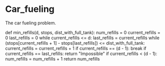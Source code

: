# Car_fueling
The car fueling problem.


def min_refills(d, stops, dist_with_full_tank):
    num_refills = 0
    current_refills = 0
    last_refills = 0
    while current_refills <= d:
        last_refills = current_refills
        while (stops[current_refills + 1] - stops[last_refills]) <= dist_with_full_tank:
                current_refills = current_refills + 1
                if current_refills == (d - 1):
                    break
        if current_refills == last_refills:
            return "Impossible"
        if current_refills < (d - 1):
            num_refills = num_refills + 1
    return num_refills
